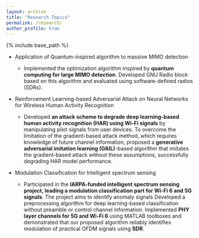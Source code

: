 ```yaml
---
layout: archive
title: "Research Topics"
permalink: /research/
author_profile: true
---
```


{% include base_path %}

* Application of Quantum-inspired algorithm to massive MIMO detection
  * Implemented the optimization algorithm inspired by **quantum computing for large MIMO detection**. Developed GNU Radio block based on this algorithm and evaluated using software-defined radios (SDRs).

* Reinforcement Learning-based Adversarial Attack on Neural Networks for Wireless Human Activity Recognition
  * Developed **an attack scheme to degrade deep learning-based human activity recognition (HAR) using Wi-Fi signals** by manipulating pilot signals from user devices. To overcome the limitation of the gradient-based attack method, which requires knowledge of future channel information, proposed a **generative adversarial imitation learning (GAIL)**-based algorithm that imitates the gradient-based attack without these assumptions, successfully degrading HAR model performance.

* Modulation Classification for Intelligent spectrum sensing
  * Participated in the **IARPA-funded intelligent spectrum sensing project, leading a modulation classification part for Wi-Fi 6 and 5G signals**. The project aims to identify anomaly signals  Developed a preprocessing algorithm for deep learning-based classification without preamble or control channel information. Implemented **PHY layer channels for 5G and Wi-Fi 6** using MATLAB toolboxes and demonstrated that our proposed algorithm reliably identifies modulation of practical OFDM signals using **SDR**.